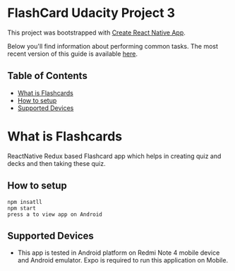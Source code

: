 # FlashCard Udacity Project 3

This project was bootstrapped with [Create React Native App](https://github.com/react-community/create-react-native-app).

Below you'll find information about performing common tasks. The most recent version of this guide is available [here](https://github.com/react-community/create-react-native-app/blob/master/react-native-scripts/template/README.md).

## Table of Contents

* [What is Flashcards](#what-is-flashcards)
* [How to setup](#how-to-setup)
* [Supported Devices](#supported-devices)

# What is Flashcards
ReactNative Redux based Flashcard app which helps in creating quiz and decks and then taking these quiz.


## How to setup
  ```
  npm insatll
  npm start
  press a to view app on Android
  ```

## Supported Devices
  - This app is tested in Android platform on Redmi Note 4 mobile device and Android emulator. Expo is required to run this application on Mobile.